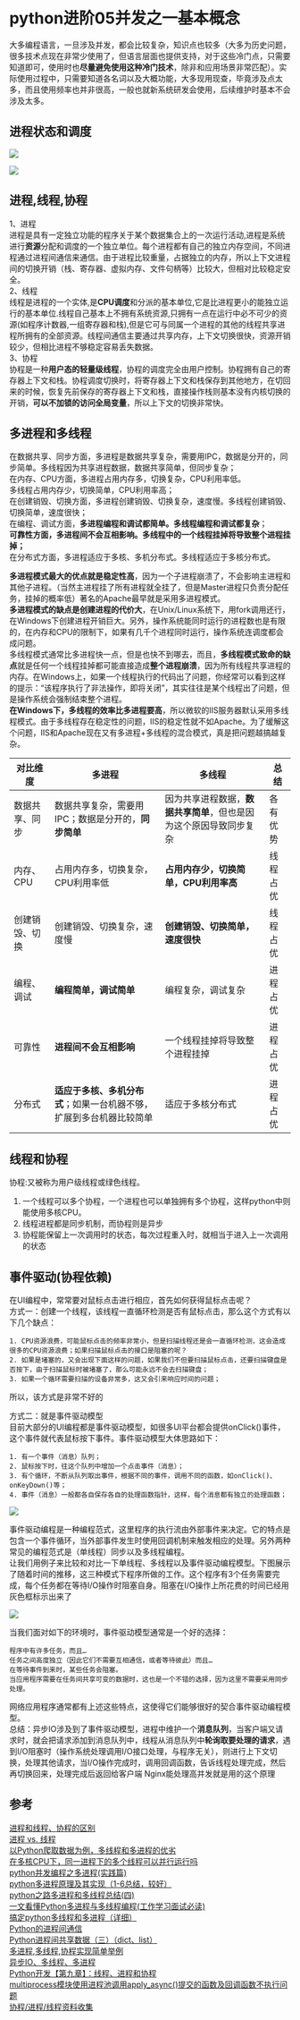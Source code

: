 # python进阶05并发之一基本概念
大多编程语言，一旦涉及并发，都会比较复杂，知识点也较多（大多为历史问题，很多技术点现在非常少使用了，但语言层面也提供支持，对于这些冷门点，只需要知道即可，使用时也**尽量避免使用这种冷门技术**，除非和应用场景非常匹配）。实际使用过程中，只需要知道各名词以及大概功能，大多现用现查，毕竟涉及点太多，而且使用频率也并非很高，一般也就新系统研发会使用，后续维护时基本不会涉及太多。  

## 进程状态和调度
![](_v_images/20200522232204787_2020266231.png)  

![](_v_images/20200522232222025_1081392945.png)  


## 进程,线程,协程
1、进程  
进程是具有一定独立功能的程序关于某个数据集合上的一次运行活动,进程是系统进行**资源**分配和调度的一个独立单位。每个进程都有自己的独立内存空间，不同进程通过进程间通信来通信。由于进程比较重量，占据独立的内存，所以上下文进程间的切换开销（栈、寄存器、虚拟内存、文件句柄等）比较大，但相对比较稳定安全。  
2、线程  
线程是进程的一个实体,是**CPU调度**和分派的基本单位,它是比进程更小的能独立运行的基本单位.线程自己基本上不拥有系统资源,只拥有一点在运行中必不可少的资源(如程序计数器,一组寄存器和栈),但是它可与同属一个进程的其他的线程共享进程所拥有的全部资源。线程间通信主要通过共享内存，上下文切换很快，资源开销较少，但相比进程不够稳定容易丢失数据。  
3、协程  
协程是一种**用户态的轻量级线程**，协程的调度完全由用户控制。协程拥有自己的寄存器上下文和栈。协程调度切换时，将寄存器上下文和栈保存到其他地方，在切回来的时候，恢复先前保存的寄存器上下文和栈，直接操作栈则基本没有内核切换的开销，**可以不加锁的访问全局变量**，所以上下文的切换非常快。  


## 多进程和多线程
在数据共享、同步方面，多进程是数据共享复杂，需要用IPC，数据是分开的，同步简单。多线程因为共享进程数据，数据共享简单，但同步复杂；  
在内存、CPU方面，多进程占用内存多，切换复杂，CPU利用率低。  
多线程占用内存少，切换简单，CPU利用率高；  
在创建销毁、切换方面，多进程创建销毁、切换复杂，速度慢。多线程创建销毁、切换简单，速度很快；  
在编程、调试方面，**多进程编程和调试都简单。多线程编程和调试都复杂**；  
**可靠性方面，多进程间不会互相影响。多线程中的一个线程挂掉将导致整个进程挂掉；**   
在分布式方面，多进程适应于多核、多机分布式。多线程适应于多核分布式。  

**多进程模式最大的优点就是稳定性高**，因为一个子进程崩溃了，不会影响主进程和其他子进程。（当然主进程挂了所有进程就全挂了，但是Master进程只负责分配任务，挂掉的概率低）著名的Apache最早就是采用多进程模式。  
**多进程模式的缺点是创建进程的代价大**，在Unix/Linux系统下，用fork调用还行，在Windows下创建进程开销巨大。另外，操作系统能同时运行的进程数也是有限的，在内存和CPU的限制下，如果有几千个进程同时运行，操作系统连调度都会成问题。  
多线程模式通常比多进程快一点，但是也快不到哪去，而且，**多线程模式致命的缺点**就是任何一个线程挂掉都可能直接造成**整个进程崩溃**，因为所有线程共享进程的内存。在Windows上，如果一个线程执行的代码出了问题，你经常可以看到这样的提示：“该程序执行了非法操作，即将关闭”，其实往往是某个线程出了问题，但是操作系统会强制结束整个进程。  
**在Windows下，多线程的效率比多进程要高**，所以微软的IIS服务器默认采用多线程模式。由于多线程存在稳定性的问题，IIS的稳定性就不如Apache。为了缓解这个问题，IIS和Apache现在又有多进程+多线程的混合模式，真是把问题越搞越复杂。  

| 对比维度 | 多进程 | 多线程 | 总结 |
| --- | --- | --- | --- |
| 数据共享、同步 | 数据共享复杂，需要用IPC；数据是分开的，**同步简单** | 因为共享进程数据，**数据共享简单**，但也是因为这个原因导致同步复杂 | 各有优势 |
| 内存、CPU | 占用内存多，切换复杂，CPU利用率低 | **占用内存少，切换简单，CPU利用率高** | 线程占优 |
| 创建销毁、切换 | 创建销毁、切换复杂，速度慢 | **创建销毁、切换简单，速度很快** | 线程占优 |
| 编程、调试 | **编程简单，调试简单** | 编程复杂，调试复杂 | 进程占优 |
| 可靠性 | **进程间不会互相影响** | 一个线程挂掉将导致整个进程挂掉 | 进程占优 |
| 分布式 | **适应于多核、多机分布式**；如果一台机器不够，扩展到多台机器比较简单 | 适应于多核分布式 | 进程占优 |


## 线程和协程
协程:又被称为用户级线程或绿色线程。  
1) 一个线程可以多个协程，一个进程也可以单独拥有多个协程，这样python中则能使用多核CPU。  
2) 线程进程都是同步机制，而协程则是异步  
3) 协程能保留上一次调用时的状态，每次过程重入时，就相当于进入上一次调用的状态  

## 事件驱动(协程依赖)
在UI编程中，常常要对鼠标点击进行相应，首先如何获得鼠标点击呢？  
方式一：创建一个线程，该线程一直循环检测是否有鼠标点击，那么这个方式有以下几个缺点：  
```
1. CPU资源浪费，可能鼠标点击的频率非常小，但是扫描线程还是会一直循环检测，这会造成很多的CPU资源浪费；如果扫描鼠标点击的接口是阻塞的呢？
2. 如果是堵塞的，又会出现下面这样的问题，如果我们不但要扫描鼠标点击，还要扫描键盘是否按下，由于扫描鼠标时被堵塞了，那么可能永远不会去扫描键盘；
3. 如果一个循环需要扫描的设备非常多，这又会引来响应时间的问题；
```
所以，该方式是非常不好的  

方式二：就是事件驱动模型  
目前大部分的UI编程都是事件驱动模型，如很多UI平台都会提供onClick()事件，这个事件就代表鼠标按下事件。事件驱动模型大体思路如下：  
```
1. 有一个事件（消息）队列；
2. 鼠标按下时，往这个队列中增加一个点击事件（消息）；
3. 有个循环，不断从队列取出事件，根据不同的事件，调用不同的函数，如onClick()、onKeyDown()等；
4. 事件（消息）一般都各自保存各自的处理函数指针，这样，每个消息都有独立的处理函数；
```
![](_v_images/20200523153052304_356870437.png)   

事件驱动编程是一种编程范式，这里程序的执行流由外部事件来决定。它的特点是包含一个事件循环，当外部事件发生时使用回调机制来触发相应的处理。另外两种常见的编程范式是（单线程）同步以及多线程编程。  
让我们用例子来比较和对比一下单线程、多线程以及事件驱动编程模型。下图展示了随着时间的推移，这三种模式下程序所做的工作。这个程序有3个任务需要完成，每个任务都在等待I/O操作时阻塞自身。阻塞在I/O操作上所花费的时间已经用灰色框标示出来了  

![](_v_images/20200523153150888_1314086925.png)  

当我们面对如下的环境时，事件驱动模型通常是一个好的选择：  
```
程序中有许多任务，而且…
任务之间高度独立（因此它们不需要互相通信，或者等待彼此）而且…
在等待事件到来时，某些任务会阻塞。
当应用程序需要在任务间共享可变的数据时，这也是一个不错的选择，因为这里不需要采用同步处理。
```
网络应用程序通常都有上述这些特点，这使得它们能够很好的契合事件驱动编程模型。  
总结：异步IO涉及到了事件驱动模型，进程中维护一个**消息队列**，当客户端又请求时，就会把请求添加到消息队列中，线程从消息队列中**轮询取要处理的请求**，遇到I/O阻塞时（操作系统处理调用I/O接口处理，与程序无关），则进行上下文切换，处理其他请求，当I/O操作完成时，调用回调函数，告诉线程处理完成，然后再切换回来，处理完成后返回给客户端  Nginx能处理高并发就是用的这个原理  

## 参考
[进程和线程、协程的区别](https://www.cnblogs.com/lxmhhy/p/6041001.html)  
[进程 vs. 线程](https://www.liaoxuefeng.com/wiki/1016959663602400/1017631469467456)  
[以Python爬取数据为例，多线程和多进程的优劣](https://blog.csdn.net/u014603907/article/details/99747107)     
[在多核CPU下，同一进程下的多个线程可以并行运行吗](https://bbs.csdn.net/topics/270083226)  
[python并发编程之多进程(实践篇)](https://www.cnblogs.com/jiangfan95/p/11439207.html)  
[python多进程原理及其实现（1-6总结，较好）](https://blog.csdn.net/qq_31362767/article/details/87474466)   
[python之路多进程和多线程总结(四)](https://www.cnblogs.com/zhen1996/articles/9692988.html)  
[一文看懂Python多进程与多线程编程(工作学习面试必读)](https://blog.csdn.net/weixin_42134789/article/details/82992326)    
[搞定python多线程和多进程（详细）](https://blog.csdn.net/qq_34802511/article/details/81233324)  
[Python的进程间通信](https://www.jianshu.com/p/acf67126d804)  
[Python进程间共享数据（三）（dict、list）](https://blog.csdn.net/ssssSFN/article/details/93517467)  
[多进程,多线程,协程实现简单举例](https://blog.csdn.net/qq_31362767/article/details/88728839#_1)  
[异步IO、多线程、多进程](https://blog.csdn.net/m0_37886429/article/details/82385500)  
[Python开发【第九章】：线程、进程和协程](https://www.cnblogs.com/lianzhilei/p/5881434.html)   
[multiprocess模块使用进程池调用apply_async()提交的函数及回调函数不执行问题](https://blog.csdn.net/weixin_40976261/article/details/89006082)  
[协程/进程/线程资料收集](https://draapho.github.io/2016/11/14/1615-software-thread/)  


